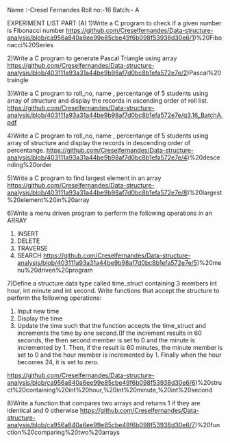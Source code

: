  Name :-Cresel Fernandes
 Roll no:-16
 Batch:- A
 
 EXPERIMENT LIST PART (A)
 1)Write a C program to check if a given number is Fibonacci number
https://github.com/Creselfernandes/Data-structure-analysis/blob/ca956a840a6ee99e85cbe49f6b098f53938d30e6/1)%20Fibonacci%20Series

2)Write a C program to generate Pascal Triangle using array
https://github.com/Creselfernandes/Data-structure-analysis/blob/403111a93a31a44be9b98af7d0bc8b1efa572e7e/2)Pascal%20traingle

3)Write a C program to roll_no, name , percentange of 5 students using array of structure 
and display the records in ascending order of roll list.
https://github.com/Creselfernandes/Data-structure-analysis/blob/403111a93a31a44be9b98af7d0bc8b1efa572e7e/q3.16_BatchA.pdf

4)Write a C program to roll_no, name , percentange of 5 students using array of structure 
and display the records in descending order of percentange.
https://github.com/Creselfernandes/Data-structure-analysis/blob/403111a93a31a44be9b98af7d0bc8b1efa572e7e/4)%20descending%20order

5)Write a C program to find largest element in an array
https://github.com/Creselfernandes/Data-structure-analysis/blob/403111a93a31a44be9b98af7d0bc8b1efa572e7e/8)%20largest%20element%20in%20array

6)Write a menu driven program to perform the following operations in an ARRAY
1. INSERT
2. DELETE
3. TRAVERSE
4. SEARCH
https://github.com/Creselfernandes/Data-structure-analysis/blob/403111a93a31a44be9b98af7d0bc8b1efa572e7e/5)%20menu%20driven%20program

7)Define a structure data type called time_struct containing 3 members int hour, int 
minute and int second. Write functions that accept the structure to perform the 
following operations:
1. Input new time
2. Display the time
3. Update the time such that the function accepts the time_struct and increments the 
time by one second.(If the increment results in 60 seconds, the then second member is 
set to 0 and the minute is incremented by 1. Then, if the result is 60 minutes, the minute 
member is set to 0 and the hour member is incremented by 1. Finally when the hour 
becomes 24, it is set to zero.

https://github.com/Creselfernandes/Data-structure-analysis/blob/ca956a840a6ee99e85cbe49f6b098f53938d30e6/6)%20struct%20containing%20int%20hour,%20int%20minute,%20int%20second

8)Write a function that compares two arrays and returns 1 if they are identical and 0 
otherwise
https://github.com/Creselfernandes/Data-structure-analysis/blob/ca956a840a6ee99e85cbe49f6b098f53938d30e6/7)%20function%20comparing%20two%20arrays
